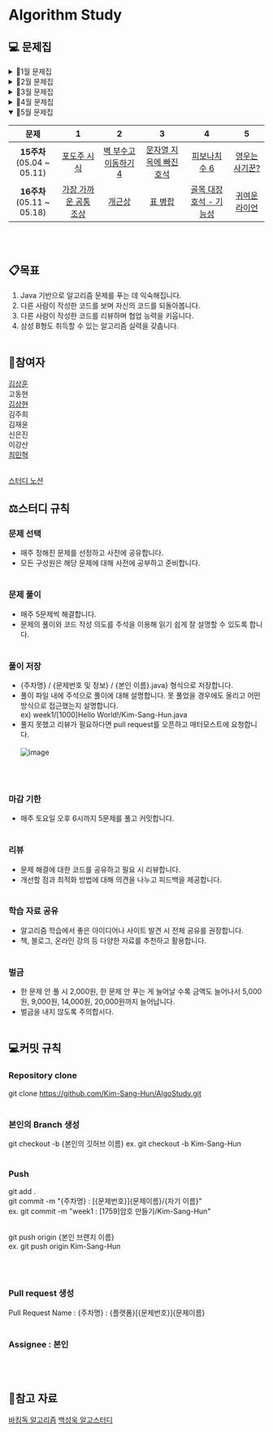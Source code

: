 # Algorithm Study
## 💻 문제집
<details><summary>📎1월 문제집</summary>
 
|문제|1|2|3|4|5|
|:---:|:---:|:---:|:---:|:---:|:---:|
|**1주차**<br> (01.22 ~ 01.27)|[부등호](https://www.acmicpc.net/problem/2529)|[암호 만들기](https://www.acmicpc.net/problem/1759)||
|**2주차**<br> (01.29 ~ 02.03)|[테트로미노](https://www.acmicpc.net/problem/14500)|[강의실 배정](https://www.acmicpc.net/problem/11000)|[눈 치우기](https://www.acmicpc.net/problem/26215)|[암호생성기](https://swexpertacademy.com/main/code/problem/problemDetail.do?problemLevel=3&contestProbId=AV14uWl6AF0CFAYD&categoryId=AV14uWl6AF0CFAYD&categoryType=CODE&problemTitle=&orderBy=RECOMMEND_COUNT&selectCodeLang=JAVA&select-1=3&pageSize=10&pageIndex=2)|[햄버거 다이어트](https://swexpertacademy.com/main/code/problem/problemDetail.do?problemLevel=3&contestProbId=AWT-lPB6dHUDFAVT&categoryId=AWT-lPB6dHUDFAVT&categoryType=CODE&problemTitle=&orderBy=RECOMMEND_COUNT&selectCodeLang=JAVA&select-1=3&pageSize=10&pageIndex=2)||
</details>

<details><summary>📎2월 문제집</summary>

|문제|1|2|3|4|5|
|:---:|:---:|:---:|:---:|:---:|:---:|
|**3주차**<br> (02.05 ~ 02.09)|[가장 가까운 세사람의 심리적 거리](https://www.acmicpc.net/problem/20529)|[토마토](https://www.acmicpc.net/problem/7576)|[벽 부수고 이동하기](https://www.acmicpc.net/problem/2206)|[비밀번호](https://swexpertacademy.com/main/code/problem/problemDetail.do?problemLevel=3&contestProbId=AV14_DEKAJcCFAYD&categoryId=AV14_DEKAJcCFAYD&categoryType=CODE&problemTitle=&orderBy=RECOMMEND_COUNT&selectCodeLang=JAVA&select-1=3&pageSize=10&pageIndex=3)|[창용 마을 무리의 개수](https://swexpertacademy.com/main/code/problem/problemDetail.do?problemLevel=4&contestProbId=AWngfZVa9XwDFAQU&categoryId=AWngfZVa9XwDFAQU&categoryType=CODE&problemTitle=&orderBy=PASS_RATE&selectCodeLang=JAVA&select-1=4&pageSize=10&pageIndex=4&&&&&&&&&&)|
|**4주차**<br> (02.12 ~ 02.16)|[문자열 폭발](https://www.acmicpc.net/problem/9935)|[고냥이](https://www.acmicpc.net/problem/16472)|[가능한 시험 점수](https://swexpertacademy.com/main/code/problem/problemDetail.do?problemLevel=4&contestProbId=AWHPkqBqAEsDFAUn&categoryId=AWHPkqBqAEsDFAUn&categoryType=CODE&problemTitle=&orderBy=RECOMMEND_COUNT&selectCodeLang=JAVA&select-1=4&pageSize=10&pageIndex=1&&&&&&&&&&)|[배열돌리기4](https://www.acmicpc.net/problem/17406)|[파이프 옮기기 1](https://www.acmicpc.net/problem/17070)|
|**5주차**<br> (02.19 ~ 02.23)|[연구소](https://www.acmicpc.net/problem/14502)|[가스관](https://www.acmicpc.net/problem/2931)|[계란으로 계란치기](https://www.acmicpc.net/problem/16987)|[2048 (Easy)](https://www.acmicpc.net/problem/12100)|[소문난 칠공주](https://www.acmicpc.net/problem/1941)||
|**6주차**<br> (02.26 ~ 03.01)|[점프](https://www.acmicpc.net/problem/1890)|[어른 상어](https://www.acmicpc.net/problem/19237)|[동전 1](https://www.acmicpc.net/problem/2293)|[게리맨더링 2](https://www.acmicpc.net/problem/17779)|[직사각형](https://www.acmicpc.net/problem/2527)|
</details>

<details><summary>📎3월 문제집</summary>
 
|문제|1|2|3|4|5|
|:---:|:---:|:---:|:---:|:---:|:---:|
|**7주차**<br> (03.02 ~ 03.09)|[스티커](https://www.acmicpc.net/problem/9465)|[트리](https://www.acmicpc.net/problem/4803)|[인구 이동](https://www.acmicpc.net/problem/16234)|[뱀](https://www.acmicpc.net/problem/3190)|[회문](https://www.acmicpc.net/problem/17609)|
|**8주차**<br> (03.16 ~ 03.23)|[정수 삼각형](https://www.acmicpc.net/problem/1932)|[뱀과 사다리 게임](https://www.acmicpc.net/problem/16928)|[트리의 지름](https://www.acmicpc.net/problem/1167)|[효율적인 해킹](https://www.acmicpc.net/problem/1325)|[파괴되지 않은 건물](https://school.programmers.co.kr/learn/courses/30/lessons/92344)
|**9주차**<br> (03.24 ~ 03.30)|[루돌프의 반란](https://www.codetree.ai/training-field/frequent-problems/problems/rudolph-rebellion/description?page=1&pageSize=20)|[DSLR](https://www.acmicpc.net/problem/9019)|[트리의 순회](https://www.acmicpc.net/problem/1991)|[웜홀](https://www.acmicpc.net/problem/1865)|[방문 길이](https://school.programmers.co.kr/learn/courses/30/lessons/49994)|
</details>

<details><summary>📎4월 문제집</summary>
 
|문제|1|2|3|4|5|
|:---:|:---:|:---:|:---:|:---:|:---:|
|**10주차**<br> (04.01 ~ 04.06)|[미네랄 2](https://www.acmicpc.net/problem/18500)|[로봇 조종하기](https://www.acmicpc.net/problem/2169)|[후위 표기식](https://www.acmicpc.net/problem/1918)|[나무 재태크](https://www.acmicpc.net/problem/16235)|[용액 합성하기](https://www.acmicpc.net/problem/14921)|
|**11주차**<br> (04.08 ~ 04.13)|[코드트리 빵](https://www.codetree.ai/training-field/frequent-problems/problems/codetree-mon-bread/description?page=1&pageSize=20)|[포탑 부수기](https://www.codetree.ai/training-field/frequent-problems/problems/destroy-the-turret/description?page=1&pageSize=20)|[순열장난](https://www.acmicpc.net/problem/10597)|[단절점과 단절선](https://www.acmicpc.net/problem/14675)|[두 배열의 합](https://www.acmicpc.net/problem/2143)|
|**12주차**<br> (04.15 ~ 04.19)|[피리 부는 사나이](https://www.acmicpc.net/problem/16724)|[RGB거리 2](https://www.acmicpc.net/problem/17404)|[개똥벌레](https://www.acmicpc.net/problem/3020)|[해킹](https://www.acmicpc.net/problem/10282)|[작업](https://www.acmicpc.net/problem/2056)|
|**13주차**<br> (04.22 ~ 04.27)|[제곱수 찾기](https://www.acmicpc.net/problem/1025)|[암벽 등반](https://www.acmicpc.net/problem/2412)|[등수 찾기](https://www.acmicpc.net/problem/17616)|[로마 숫자 만들기](https://www.acmicpc.net/problem/16922)|[수 고르기](https://www.acmicpc.net/problem/2230)|
|**14주차**<br> (04.29 ~ 05.04)|[여행 가자](https://www.acmicpc.net/problem/1976)|[텀 프로젝트](https://www.acmicpc.net/problem/9466)|[파티](https://www.acmicpc.net/problem/1238)|[부분수열의 합 2](https://www.acmicpc.net/problem/1208)|[단속카메라](https://school.programmers.co.kr/learn/courses/30/lessons/42884)|
</details>

<details open><summary>📎5월 문제집</summary>
 
|문제|1|2|3|4|5|
|:---:|:---:|:---:|:---:|:---:|:---:|
|**15주차**<br> (05.04 ~ 05.11)|[포도주 시식](https://www.acmicpc.net/problem/2156)|[벽 부수고 이동하기 4](https://www.acmicpc.net/problem/16946)|[문자열 지옥에 빠진 호석](https://www.acmicpc.net/problem/20166)|[피보나치 수 6](https://www.acmicpc.net/problem/11444)|[영우는 사기꾼?](https://www.acmicpc.net/problem/14676)|
|**16주차**<br> (05.11 ~ 05.18)|[가장 가까운 공통 조상](https://www.acmicpc.net/problem/3584)|[개근상](https://www.acmicpc.net/problem/1563)|[표 병합](https://school.programmers.co.kr/learn/courses/30/lessons/150366)|[골목 대장 호석 - 기능성](https://www.acmicpc.net/problem/20168)|[귀여운 라이언](https://www.acmicpc.net/problem/15565)|
</details>
<br/><br/>

## 📋목표
1. Java 기반으로 알고리즘 문제를 푸는 데 익숙해집니다.
2. 다른 사람이 작성한 코드를 보며 자신의 코드를 되돌아봅니다.
3. 다른 사람이 작성한 코드를 리뷰하며 협업 능력을 키웁니다.
4. 삼성 B형도 취득할 수 있는 알고리즘 실력을 갖춥니다.
<br/><br/>
## 👶참여자   
[김상훈](https://github.com/Kim-Sang-Hun) <br/>
고동현 <br/>
[김상현](https://github.com/isayaksh) <br/>
김주희 <br/>
김재윤 <br/>
신은진 <br/>
이강산 <br/>
[최민혁](https://github.com/Marvin-Choi) <br/><br/>

[스터디 노션](https://www.notion.so/a68123ff76534c5c9915dd62d7cdc0f4#479187049c3d4a20a5f243b3cd1a6dc1)

## ⚖️스터디 규칙

### 문제 선택
- 매주 정해진 문제를 선정하고 사전에 공유합니다.
- 모든 구성원은 해당 문제에 대해 사전에 공부하고 준비합니다.
<br/><br/>
### 문제 풀이
- 매주 5문제씩 해결합니다. <br/> 
- 문제의 풀이와 코드 작성 의도를 주석을 이용해 읽기 쉽게 잘 설명할 수 있도록 합니다.
<br/><br/>
### 풀이 저장
- {주차명} / {문제번호 및 정보} / {본인 이름}.java} 형식으로 저장합니다. <br/>
- 풀이 파일 내에 주석으로 풀이에 대해 설명합니다. 못 풀었을 경우에도 올리고 어떤 방식으로 접근했는지 설명합니다. <br/>
ex) week1/[1000]Hello World!/Kim-Sang-Hun.java <br/>
- 풀지 못했고 리뷰가 필요하다면 pull request를 오픈하고 매터모스트에 요청합니다. <br/><br/>
![image](https://github.com/Kim-Sang-Hun/AlgoStudy/assets/119822465/96f39940-7c33-492d-9b94-247a6d356b47)


<br/><br/>
### 마감 기한
- 매주 토요일 오후 6시까지 5문제를 풀고 커밋합니다.
<br/><br/>
### 리뷰
- 문제 해결에 대한 코드를 공유하고 필요 시 리뷰합니다.
- 개선할 점과 최적화 방법에 대해 의견을 나누고 피드백을 제공합니다.
<br/><br/>
### 학습 자료 공유
- 알고리즘 학습에서 좋은 아이디어나 사이트 발견 시 전체 공유를 권장합니다.
- 책, 블로그, 온라인 강의 등 다양한 자료를 추천하고 활용합니다.
<br/><br/>
### 벌금
- 한 문제 안 풀 시 2,000원, 한 문제 안 푸는 게 늘어날 수록 금액도 늘어나서 5,000원, 9,000원, 14,000원, 20,000원까지 늘어납니다.
- 벌금을 내지 않도록 주의합시다.
<br/><br/>

## 💻커밋 규칙   

### Repository clone   

git clone https://github.com/Kim-Sang-Hun/AlgoStudy.git
<br/><br/>
### 본인의 Branch 생성   
 
git checkout -b {본인의 깃허브 이름} 
ex. git checkout -b Kim-Sang-Hun
<br/><br/>
### Push   

git add . <br/>
git commit -m "{주차명} : [{문제번호}]{문제이름}/{자기 이름}" <br/>
ex. git commit -m "week1 : [1759]암호 만들기/Kim-Sang-Hun" <br/><br/>

git push origin {본인 브랜치 이름} <br/>
ex. git push origin Kim-Sang-Hun

<br/><br/>
### Pull request 생성   

Pull Request Name : {주차명} : {플랫폼}[{문제번호}]{문제이름}
<br/><br/>
### Assignee : 본인   
<br/><br/>
## 💾참고 자료

[바킹독 알고리즘](https://blog.encrypted.gg/category/%EA%B0%95%EC%A2%8C/%EC%8B%A4%EC%A0%84%20%EC%95%8C%EA%B3%A0%EB%A6%AC%EC%A6%98)
[백성욱 알고스터디](https://github.com/SeongukBaek/algoStudy?tab=readme-ov-file)
<br/><br/><br/><br/><br/><br/><br/><br/>
